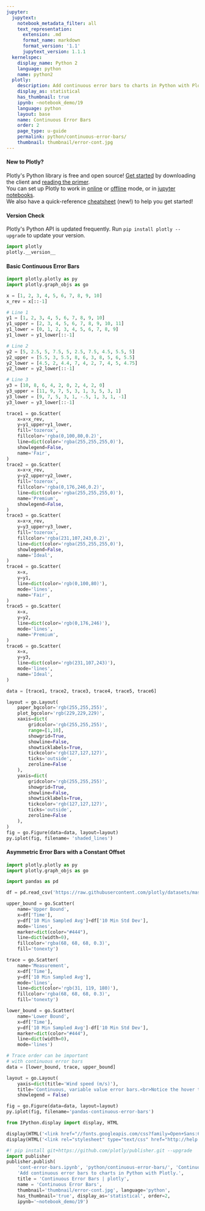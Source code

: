 ```yaml
---
jupyter:
  jupytext:
    notebook_metadata_filter: all
    text_representation:
      extension: .md
      format_name: markdown
      format_version: '1.1'
      jupytext_version: 1.1.1
  kernelspec:
    display_name: Python 2
    language: python
    name: python2
  plotly:
    description: Add continuous error bars to charts in Python with Plotly.
    display_as: statistical
    has_thumbnail: true
    ipynb: ~notebook_demo/19
    language: python
    layout: base
    name: Continuous Error Bars
    order: 2
    page_type: u-guide
    permalink: python/continuous-error-bars/
    thumbnail: thumbnail/error-cont.jpg
---
```


#### New to Plotly?
Plotly's Python library is free and open source! [Get started](https://plot.ly/python/getting-started/) by downloading the client and [reading the primer](https://plot.ly/python/getting-started/).
<br>You can set up Plotly to work in [online](https://plot.ly/python/getting-started/#initialization-for-online-plotting) or [offline](https://plot.ly/python/getting-started/#initialization-for-offline-plotting) mode, or in [jupyter notebooks](https://plot.ly/python/getting-started/#start-plotting-online).
<br>We also have a quick-reference [cheatsheet](https://images.plot.ly/plotly-documentation/images/python_cheat_sheet.pdf) (new!) to help you get started!


#### Version Check
Plotly's Python API is updated frequently. Run `pip install plotly --upgrade` to update your version.

```python
import plotly
plotly.__version__
```

#### Basic Continuous Error Bars


```python
import plotly.plotly as py
import plotly.graph_objs as go

x = [1, 2, 3, 4, 5, 6, 7, 8, 9, 10]
x_rev = x[::-1]

# Line 1
y1 = [1, 2, 3, 4, 5, 6, 7, 8, 9, 10]
y1_upper = [2, 3, 4, 5, 6, 7, 8, 9, 10, 11]
y1_lower = [0, 1, 2, 3, 4, 5, 6, 7, 8, 9]
y1_lower = y1_lower[::-1]

# Line 2
y2 = [5, 2.5, 5, 7.5, 5, 2.5, 7.5, 4.5, 5.5, 5]
y2_upper = [5.5, 3, 5.5, 8, 6, 3, 8, 5, 6, 5.5]
y2_lower = [4.5, 2, 4.4, 7, 4, 2, 7, 4, 5, 4.75]
y2_lower = y2_lower[::-1]

# Line 3
y3 = [10, 8, 6, 4, 2, 0, 2, 4, 2, 0]
y3_upper = [11, 9, 7, 5, 3, 1, 3, 5, 3, 1]
y3_lower = [9, 7, 5, 3, 1, -.5, 1, 3, 1, -1]
y3_lower = y3_lower[::-1]

trace1 = go.Scatter(
    x=x+x_rev,
    y=y1_upper+y1_lower,
    fill='tozerox',
    fillcolor='rgba(0,100,80,0.2)',
    line=dict(color='rgba(255,255,255,0)'),
    showlegend=False,
    name='Fair',
)
trace2 = go.Scatter(
    x=x+x_rev,
    y=y2_upper+y2_lower,
    fill='tozerox',
    fillcolor='rgba(0,176,246,0.2)',
    line=dict(color='rgba(255,255,255,0)'),
    name='Premium',
    showlegend=False,
)
trace3 = go.Scatter(
    x=x+x_rev,
    y=y3_upper+y3_lower,
    fill='tozerox',
    fillcolor='rgba(231,107,243,0.2)',
    line=dict(color='rgba(255,255,255,0)'),
    showlegend=False,
    name='Ideal',
)
trace4 = go.Scatter(
    x=x,
    y=y1,
    line=dict(color='rgb(0,100,80)'),
    mode='lines',
    name='Fair',
)
trace5 = go.Scatter(
    x=x,
    y=y2,
    line=dict(color='rgb(0,176,246)'),
    mode='lines',
    name='Premium',
)
trace6 = go.Scatter(
    x=x,
    y=y3,
    line=dict(color='rgb(231,107,243)'),
    mode='lines',
    name='Ideal',
)

data = [trace1, trace2, trace3, trace4, trace5, trace6]

layout = go.Layout(
    paper_bgcolor='rgb(255,255,255)',
    plot_bgcolor='rgb(229,229,229)',
    xaxis=dict(
        gridcolor='rgb(255,255,255)',
        range=[1,10],
        showgrid=True,
        showline=False,
        showticklabels=True,
        tickcolor='rgb(127,127,127)',
        ticks='outside',
        zeroline=False
    ),
    yaxis=dict(
        gridcolor='rgb(255,255,255)',
        showgrid=True,
        showline=False,
        showticklabels=True,
        tickcolor='rgb(127,127,127)',
        ticks='outside',
        zeroline=False
    ),
)
fig = go.Figure(data=data, layout=layout)
py.iplot(fig, filename= 'shaded_lines')
```

#### Asymmetric Error Bars with a Constant Offset

```python
import plotly.plotly as py
import plotly.graph_objs as go

import pandas as pd

df = pd.read_csv('https://raw.githubusercontent.com/plotly/datasets/master/wind_speed_laurel_nebraska.csv')

upper_bound = go.Scatter(
    name='Upper Bound',
    x=df['Time'],
    y=df['10 Min Sampled Avg']+df['10 Min Std Dev'],
    mode='lines',
    marker=dict(color="#444"),
    line=dict(width=0),
    fillcolor='rgba(68, 68, 68, 0.3)',
    fill='tonexty')

trace = go.Scatter(
    name='Measurement',
    x=df['Time'],
    y=df['10 Min Sampled Avg'],
    mode='lines',
    line=dict(color='rgb(31, 119, 180)'),
    fillcolor='rgba(68, 68, 68, 0.3)',
    fill='tonexty')

lower_bound = go.Scatter(
    name='Lower Bound',
    x=df['Time'],
    y=df['10 Min Sampled Avg']-df['10 Min Std Dev'],
    marker=dict(color="#444"),
    line=dict(width=0),
    mode='lines')

# Trace order can be important
# with continuous error bars
data = [lower_bound, trace, upper_bound]

layout = go.Layout(
    yaxis=dict(title='Wind speed (m/s)'),
    title='Continuous, variable value error bars.<br>Notice the hover text!',
    showlegend = False)

fig = go.Figure(data=data, layout=layout)
py.iplot(fig, filename='pandas-continuous-error-bars')
```

```python
from IPython.display import display, HTML

display(HTML('<link href="//fonts.googleapis.com/css?family=Open+Sans:600,400,300,200|Inconsolata|Ubuntu+Mono:400,700" rel="stylesheet" type="text/css" />'))
display(HTML('<link rel="stylesheet" type="text/css" href="http://help.plot.ly/documentation/all_static/css/ipython-notebook-custom.css">'))

#! pip install git+https://github.com/plotly/publisher.git --upgrade
import publisher
publisher.publish(
    'cont-error-bars.ipynb', 'python/continuous-error-bars/', 'Continuous Error Bars',
    'Add continuous error bars to charts in Python with Plotly.',
    title = 'Continuous Error Bars | plotly',
    name = 'Continuous Error Bars',
    thumbnail='thumbnail/error-cont.jpg', language='python',
    has_thumbnail='true', display_as='statistical', order=2,
    ipynb='~notebook_demo/19')
```

```python

```
